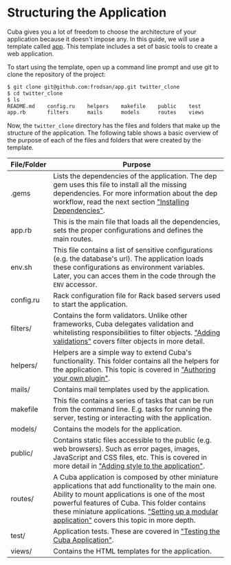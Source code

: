 Structuring the Application
===========================

Cuba gives you a lot of freedom to choose the architecture of your
application because it doesn't impose any. In this guide, we will use a
template called [app](https://github.com/frodsan/app). This template
includes a set of basic tools to create a web application.

To start using the template, open up a command line prompt and use git
to clone the repository of the project:

```html
$ git clone git@github.com:frodsan/app.git twitter_clone
$ cd twitter_clone
$ ls
README.md    config.ru    helpers    makefile    public    test
app.rb       filters      mails      models      routes    views
```

Now, the `twitter_clone` directory has the files and folders that make up
the structure of the application. The following table shows a basic
overview of the purpose of each of the files and folders that were
created by the template.

| File/Folder | Purpose
|-------------|--------
| .gems       | Lists the dependencies of the application. The dep gem uses this file to install all the missing dependencies. For more information about the dep workflow, read the next section ["Installing Dependencies"](#installingdependencies).
| app.rb      | This is the main file that loads all the dependencies, sets the proper configurations and defines the main routes.
| env.sh      | This file contains a list of sensitive configurations (e.g. the database's url). The application loads these configurations as environment variables. Later, you can acces them in the code through the `ENV` accessor.
| config.ru   | Rack configuration file for Rack based servers used to start the application.
| filters/    | Contains the form validators. Unlike other frameworks, Cuba delegates validation and whitelisting responsibilities to filter objects. ["Adding validations"](#TODO) covers filter objects in more detail.
| helpers/    | Helpers are a simple way to extend Cuba's functionality. This folder contains all the helpers for the application. This topic is covered in ["Authoring your own plugin"](#TODO).
| mails/      | Contains mail templates used by the application.
| makefile    | This file contains a series of tasks that can be run from the command line. E.g. tasks for running the server, testing or interacting with the application.
| models/     | Contains the models for the application.
| public/     | Contains static files accessible to the public (e.g. web browsers). Such as error pages, images, JavaScript and CSS files, etc. This is covered in more detail in ["Adding style to the application"](#TODO).
| routes/     | A Cuba application is composed by other miniature applications that add functionality to the main one. Ability to mount applications is one of the most powerful features of Cuba. This folder contains these miniature applications. ["Setting up a modular application"](#TODO) covers this topic in more depth.
| test/       | Application tests. These are covered in ["Testing the Cuba Application"](#TODO).
| views/      | Contains the HTML templates for the application.
